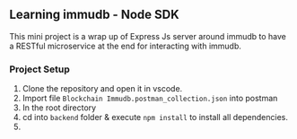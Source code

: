 ## Learning immudb - Node SDK

This mini project is a wrap up of Express Js server around immudb to have a RESTful microservice at the end for interacting with immudb.



### Project Setup

1. Clone the repository and open it in vscode.
2. Import file `Blockchain Immudb.postman_collection.json` into postman
3. In the root directory
4. cd into `backend` folder & execute `npm install` to install all dependencies.
5. 